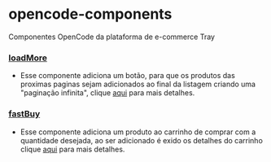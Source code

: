 # opencode-components
Componentes OpenCode da plataforma de e-commerce Tray


### [loadMore](https://github.com/TaahSene/opencode-components/blob/master/loadMore/README.md)

- Esse componente adiciona um botão, para que os produtos das proximas paginas sejam adicionados ao final da listagem criando uma "paginação infinita", clique [aqui](https://github.com/TaahSene/opencode-components/blob/master/loadMore/README.md) para mais detalhes.


### [fastBuy](https://github.com/TaahSene/opencode-components/blob/master/fastBuy/README.md)

- Esse componente adiciona um produto ao carrinho de comprar com a quantidade desejada, ao ser adicionado é exido os detalhes do carrinho clique [aqui](https://github.com/TaahSene/opencode-components/blob/master/fastBuy/README.md) para mais detalhes.

